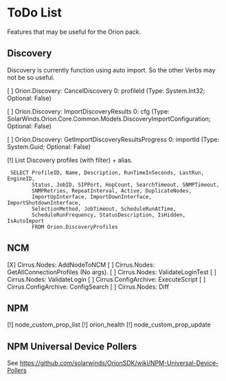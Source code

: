 # ToDo List

Features that may be useful for the Orion pack.

## Discovery

Discovery is currently function using auto import. So the other Verbs
may not be so useful.

 [ ] Orion.Discovery: CancelDiscovery
      0: profileId (Type: System.Int32; Optional: False)

 [ ] Orion.Discovery: ImportDiscoveryResults
      0: cfg 
       (Type: SolarWinds.Orion.Core.Common.Models.DiscoveryImportConfiguration;
        Optional: False)

 [ ] Orion.Discovery: GetImportDiscoveryResultsProgress
      0: importId (Type: System.Guid; Optional: False)

 [!] List Discovery profiles (with filter) + alias.

     SELECT ProfileID, Name, Description, RunTimeInSeconds, LastRun, EngineID,
            Status, JobID, SIPPort, HopCount, SearchTimeout, SNMPTimeout,
            SNMPRetries, RepeatInterval, Active, DuplicateNodes, 
            ImportUpInterface, ImportDownInterface, ImportShutdownInterface, 
            SelectionMethod, JobTimeout, ScheduleRunAtTime, 
            ScheduleRunFrequency, StatusDescription, IsHidden, IsAutoImport
            FROM Orion.DiscoveryProfiles

## NCM

 [X] Cirrus.Nodes: AddNodeToNCM
    [ ] Cirrus.Nodes: GetAllConnectionProfiles (No args).
    [ ] Cirrus.Nodes: ValidateLoginTest
    [ ] Cirrus.Nodes: ValidateLogin
 [ ] Cirrus.ConfigArchive: ExecuteScript
 [ ] Cirrus.ConfigArchive: ConfigSearch
 [ ] Cirrus.Nodes: Diff

## NPM

 [!] node_custom_prop_list
 [!] orion_health
 [!] node_custom_prop_update

## NPM Universal Device Pollers

   See https://github.com/solarwinds/OrionSDK/wiki/NPM-Universal-Device-Pollers
